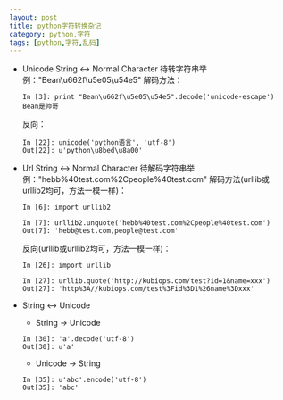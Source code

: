 ```yaml
---
layout: post
title: python字符转换杂记 
category: python,字符
tags: [python,字符,乱码]
---
```

- Unicode String <-> Normal Character 
  待转字符串举例："Bean\u662f\u5e05\u54e5"
  解码方法：

  ```
  In [3]: print "Bean\u662f\u5e05\u54e5".decode('unicode-escape')
  Bean是帅哥
  ```
  
  反向：

  ```
  In [22]: unicode('python语言', 'utf-8')
  Out[22]: u'python\u8bed\u8a00'
  ```

- Url String <-> Normal Character 
  待解码字符串举例："hebb%40test.com%2Cpeople%40test.com"
  解码方法(urllib或urllib2均可，方法一模一样)：

  ```
  In [6]: import urllib2

  In [7]: urllib2.unquote('hebb%40test.com%2Cpeople%40test.com')
  Out[7]: 'hebb@test.com,people@test.com'
  ```

  反向(urllib或urllib2均可，方法一模一样)：
  
  ```
  In [26]: import urllib

  In [27]: urllib.quote('http://kubiops.com/test?id=1&name=xxx')
  Out[27]: 'http%3A//kubiops.com/test%3Fid%3D1%26name%3Dxxx'
  ```
- String <-> Unicode
  - String -> Unicode
 
  ```
  In [30]: 'a'.decode('utf-8')
  Out[30]: u'a'
  ``` 


  - Unicode -> String

  ```
  In [35]: u'abc'.encode('utf-8')
  Out[35]: 'abc'
  ```
